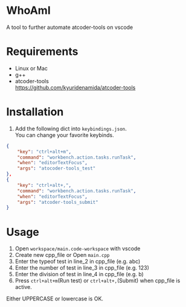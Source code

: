 # WhoAmI
A tool to further automate atcoder-tools on vscode

# Requirements
- Linux or Mac
- g++
- atcoder-tools  
https://github.com/kyuridenamida/atcoder-tools


# Installation
1. Add the following dict into `keybindings.json`.  
You can change your favorite keybinds.
```json
{
    "key": "ctrl+alt+m",
    "command": "workbench.action.tasks.runTask",
    "when": "editorTextFocus",
    "args": "atocoder-tools_test"
},
{
    "key": "ctrl+alt+,",
    "command": "workbench.action.tasks.runTask",
    "when": "editorTextFocus",
    "args": "atcoder-tools_submit"
}
```


# Usage
1. Open `workspace/main.code-workspace` with vscode
1. Create new cpp_file or Open `main.cpp`
1. Enter the typeof test in line_2 in cpp_file (e.g. abc)
1. Enter the number of test in line_3 in cpp_file (e.g. 123)
1. Enter the division of test in line_4 in cpp_file (e.g. b)  
1. Press `ctrl+alt+m`(Run test) or `ctrl+alt+,`(Submit) when cpp_file is active.

Either UPPERCASE or lowercase is OK.
